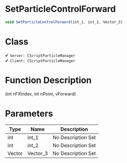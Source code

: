 # SetParticleControlForward
```js	
void SetParticleControlForward(int_1, int_2, Vector_3)
```
# Class
✔ `Server: CScriptParticleManager`  
✔ `Client: CScriptParticleManager`  

# Function Description
(int nFXIndex, int nPoint, vForward)
# Parameters
Type|Name|Description
--|--|--
int|int_1|No Description Set
int|int_2|No Description Set
Vector|Vector_3|No Description Set
